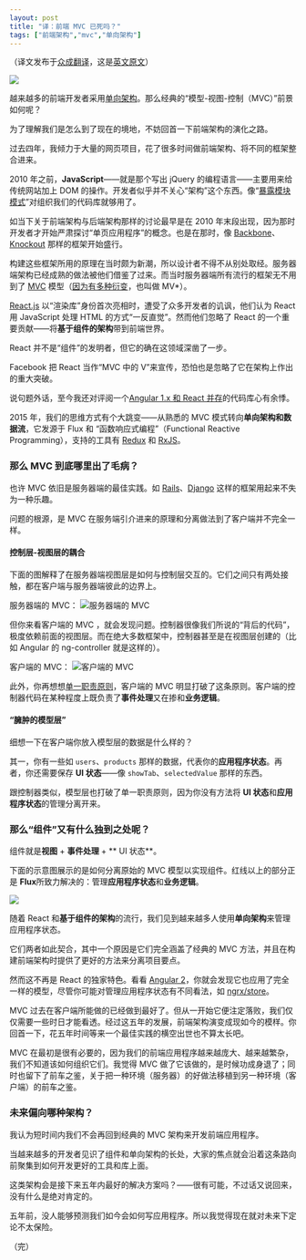 ```yaml
---
layout: post
title: "译：前端 MVC 已死吗？"
tags: ["前端架构","mvc","单向架构"]
---
```

（译文发布于[众成翻译](http://www.zcfy.cc/article/is-model-view-controller-dead-on-the-front-end-1603.html)，这是[英文原文](https://medium.freecodecamp.com/is-mvc-dead-for-the-frontend-35b4d1fe39ec#.q25l7qkpu)）

![](http://p0.qhimg.com/t010ee52a04b27a942e.png)

越来越多的前端开发者采用[单向架构](http://staltz.com/unidirectional-user-interface-architectures.html)。那么经典的“模型-视图-控制（MVC）”前景如何呢？

为了理解我们是怎么到了现在的境地，不妨回首一下前端架构的演化之路。

过去四年，我倾力于大量的网页项目，花了很多时间做前端架构、将不同的框架整合进来。

2010 年之前，**JavaScript**——就是那个写出 jQuery 的编程语言——主要用来给传统网站加上 DOM 的操作。开发者似乎并不关心“架构”这个东西。像“[暴露模块模式](https://toddmotto.com/mastering-the-module-pattern/#revealing-module-pattern)”对组织我们的代码库就够用了。

如当下关于前端架构与后端架构那样的讨论最早是在 2010 年末段出现，因为那时开发者才开始严肃探讨“单页应用程序”的概念。也是在那时，像 [Backbone](http://backbonejs.org/)、[Knockout](http://knockoutjs.com/) 那样的框架开始盛行。

构建这些框架所用的原理在当时颇为新潮，所以设计者不得不从别处取经。服务器端架构已经成熟的做法被他们借鉴了过来。而当时服务器端所有流行的框架无不用到了 [MVC](https://en.wikipedia.org/wiki/Model%E2%80%93view%E2%80%93controller) 模型（[因为有多种衍变](https://www.quora.com/What-are-the-main-differences-between-MVC-MVP-and-MVVM-design-patterns-for-the-JavaScript-developer)，也叫做 MV*）。

[React.js](https://facebook.github.io/react/) 以“渲染库”身份首次亮相时，遭受了众多开发者的讥讽，他们认为 React 用 JavaScript 处理 HTML 的方式“一反直觉”。然而他们忽略了 React 的一个重要贡献——将**基于组件的架构**带到前端世界。

React 并不是“组件”的发明者，但它的确在这领域深凿了一步。

Facebook 把 React 当作“MVC 中的 V”来宣传，恐怕也是忽略了它在架构上作出的重大突破。

说句题外话，至今我还对评阅一个[Angular 1.x 和 React 并存](https://github.com/ngReact/ngReact)的代码库心有余悸。

2015 年，我们的思维方式有个大跳变——从熟悉的 MVC 模式转向**单向架构和数据流**，它发源于 Flux 和 “函数响应式编程”（Functional Reactive Programming），支持的工具有 [Redux](https://github.com/reactjs/redux) 和 [RxJS](https://github.com/Reactive-Extensions/RxJS)。


### 那么 MVC 到底哪里出了毛病？

也许 MVC 依旧是服务器端的最佳实践。如 [Rails](http://rubyonrails.org/)、[Django](https://www.djangoproject.com/) 这样的框架用起来不失为一种乐趣。

问题的根源，是 MVC 在服务端引介进来的原理和分离做法到了客户端并不完全一样。

#### 控制层-视图层的耦合
下面的图解释了在服务器端视图层是如何与控制层交互的。它们之间只有两处接触，都在客户端与服务器端彼此的边界上。

服务器端的 MVC：
![服务器端的 MVC](http://p0.qhimg.com/t01985f64c9a12474b6.png)



但你来看客户端的 MVC ，就会发现问题。控制器很像我们所说的“背后的代码”，极度依赖前面的视图层。而在绝大多数框架中，控制器甚至是在视图层创建的（比如 Angular 的 ng-controller 就是这样的）。

客户端的 MVC：
![客户端的 MVC](http://p0.qhimg.com/t01770bbdf78b8b0892.png)


此外，你再想想[单一职责原则](http://www.oodesign.com/single-responsibility-principle.html)，客户端的 MVC 明显打破了这条原则。客户端的控制器代码在某种程度上既负责了**事件处理**又在掺和**业务逻辑**。

#### “臃肿的模型层”
细想一下在客户端你放入模型层的数据是什么样的？

其一，你有一些如 `users`、`products` 那样的数据，代表你的**应用程序状态**。再者，你还需要保存 **UI 状态**——像 `showTab`、`selectedValue` 那样的东西。

跟控制器类似，模型层也打破了单一职责原则，因为你没有方法将 **UI 状态**和**应用程序状态**的管理分离开来。

### 那么“组件”又有什么独到之处呢？

组件就是**视图** + **事件处理** + ** UI 状态**。

下面的示意图展示的是如何分离原始的 MVC 模型以实现组件。红线以上的部分正是 **Flux**所致力解决的：管理**应用程序状态**和**业务逻辑**。

![](http://p0.qhimg.com/t01722abc48558d58b2.png)

随着 React 和**基于组件的架构**的流行，我们见到越来越多人使用**单向架构**来管理应用程序状态。

它们两者如此契合，其中一个原因是它们完全涵盖了经典的 MVC 方法，并且在构建前端架构时提供了更好的方法来分离项目要点。

然而这不再是 React 的独家特色。看看 [Angular 2](https://angular.io/)，你就会发现它也应用了完全一样的模型，尽管你可能对管理应用程序状态有不同看法，如 [ngrx/store](https://github.com/ngrx/store)。

MVC 过去在客户端所能做的已经做到最好了。但从一开始它便注定落败，我们仅仅需要一些时日才能看透。经过这五年的发展，前端架构演变成现如今的模样。你回首一下，花五年时间等来一个最佳实践的横空出世也不算太长吧。

MVC 在最初是很有必要的，因为我们的前端应用程序越来越庞大、越来越繁杂，我们不知道该如何组织它们。我觉得 MVC 做了它该做的，是时候功成身退了；同时也留下了前车之鉴，关于把一种环境（服务器）的好做法移植到另一种环境（客户端）的前车之鉴。

### 未来偏向哪种架构？
我认为短时间内我们不会再回到经典的 MVC 架构来开发前端应用程序。

当越来越多的开发者见识了组件和单向架构的长处，大家的焦点就会沿着这条路向前聚集到如何开发更好的工具和库上面。

这类架构会是接下来五年内最好的解决方案吗？——很有可能，不过话又说回来，没有什么是绝对肯定的。

五年前，没人能够预测我们如今会如何写应用程序。所以我觉得现在就对未来下定论不太保险。

（完）